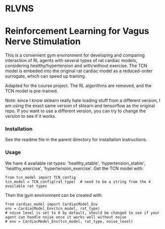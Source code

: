 # RLVNS
# Reinforcement Learning for Vagus Nerve Stimulation



This is a convenient gym environment for developing and comparing interaction of RL agents with several types of rat cardiac models, considering healthy/hypertension and with/without exercise. The TCN model is embeded into the original rat cardiac model as a reduced-order surrogate, which can speed up training.

Adapted for the course project. The RL algorithms are removed, and the TCN model is pre-trained.

Note: since I know sklearn really hate loading stuff from a different version, I am using the exact same version of sklearn and tensorflow as the original repo. If you want to use a different version, you can try to change the version to see if it works.

### Installation
See the readme file in the parent directory for installation instructions.

### Usage
We have 4 available rat types: 'healthy_stable', 'hypertension_stable', 'healthy_exercise', 'hypertension_exercise'. 
Get the TCN model with:
```
from tcn_model import TCN_config
tcn_model = TCN_config(rat_type)  # need to be a string from the 4 available rat types
```
Then the gym environment can be created with:
```
from cardiac_model import CardiacModel_Env
env = CardiacModel_Env(tcn_model, rat_type)
# noise level is set to 0 by default, should be changed to see if your agent can handle noise once it works well without noise
# env = CardiacModel_Env(tcn_model, rat_type, noise_level)  
```
  
